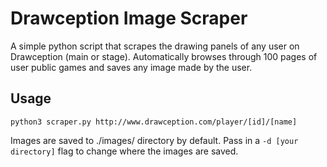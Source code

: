 # Drawception Image Scraper

A simple python script that scrapes the drawing panels of any user on Drawception (main or stage).
Automatically browses through 100 pages of user public games and saves any image made by the user.

## Usage
`python3 scraper.py http://www.drawception.com/player/[id]/[name]`

Images are saved to ./images/ directory by default. Pass in a  `-d [your directory]` flag to change 
where the images are saved.
